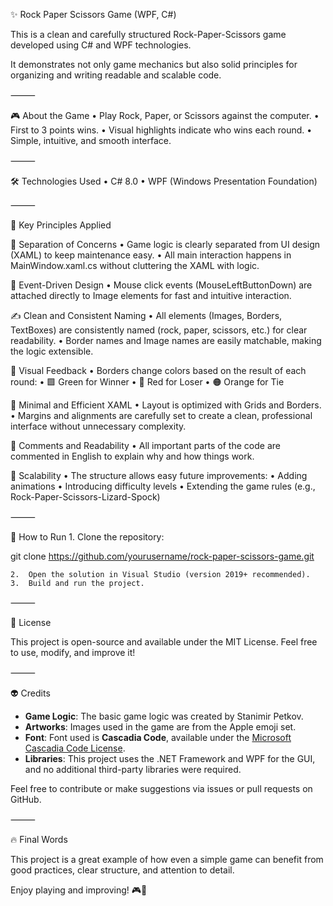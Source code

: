 ✨ Rock Paper Scissors Game (WPF, C#)

This is a clean and carefully structured Rock-Paper-Scissors game developed using C# and WPF technologies.

It demonstrates not only game mechanics but also solid principles for organizing and writing readable and scalable code.

⸻

🎮 About the Game
	•	Play Rock, Paper, or Scissors against the computer.
	•	First to 3 points wins.
	•	Visual highlights indicate who wins each round.
	•	Simple, intuitive, and smooth interface.

⸻

🛠 Technologies Used
	•	C# 8.0
	•	WPF (Windows Presentation Foundation)

⸻

🧠 Key Principles Applied

💂 Separation of Concerns
	•	Game logic is clearly separated from UI design (XAML) to keep maintenance easy.
	•	All main interaction happens in MainWindow.xaml.cs without cluttering the XAML with logic.

🎯 Event-Driven Design
	•	Mouse click events (MouseLeftButtonDown) are attached directly to Image elements for fast and intuitive interaction.

✍️ Clean and Consistent Naming
	•	All elements (Images, Borders, TextBoxes) are consistently named (rock, paper, scissors, etc.) for clear readability.
	•	Border names and Image names are easily matchable, making the logic extensible.

🌈 Visual Feedback
	•	Borders change colors based on the result of each round:
	•	🟩 Green for Winner
	•	🔵 Red for Loser
	•	🟠 Orange for Tie

🧹 Minimal and Efficient XAML
	•	Layout is optimized with Grids and Borders.
	•	Margins and alignments are carefully set to create a clean, professional interface without unnecessary complexity.

💬 Comments and Readability
	•	All important parts of the code are commented in English to explain why and how things work.

🚀 Scalability
	•	The structure allows easy future improvements:
	•	Adding animations
	•	Introducing difficulty levels
	•	Extending the game rules (e.g., Rock-Paper-Scissors-Lizard-Spock)

⸻

🚀 How to Run
	1.	Clone the repository:

git clone https://github.com/yourusername/rock-paper-scissors-game.git


	2.	Open the solution in Visual Studio (version 2019+ recommended).
	3.	Build and run the project.

⸻

📄 License

This project is open-source and available under the MIT License.
Feel free to use, modify, and improve it!

⸻

👽 Credits

- **Game Logic**: The basic game logic was created by Stanimir Petkov.
- **Artworks**: Images used in the game are from the Apple emoji set.
- **Font**: Font used is **Cascadia Code**, available under the [Microsoft Cascadia Code License](https://github.com/microsoft/cascadia-code).
- **Libraries**: This project uses the .NET Framework and WPF for the GUI, and no additional third-party libraries were required.

Feel free to contribute or make suggestions via issues or pull requests on GitHub.

⸻

🔥 Final Words

This project is a great example of how even a simple game can benefit from good practices, clear structure, and attention to detail.

Enjoy playing and improving! 🎮🎉